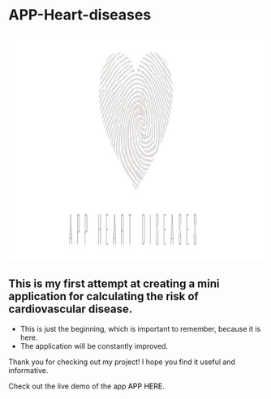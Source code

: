 # APP-Heart-diseases

<img src="https://raw.githubusercontent.com/AniMilina/APP-Heart-diseases/main/APP%20Heart%20diseases%20(1).jpg" width="1100" height="450">

  <h2>This is my first attempt at creating a mini application for calculating the risk of cardiovascular disease.</h2>
  <ul>
    <li>This is just the beginning, which is important to remember, because it is here.</li>
    <li>The application will be constantly improved.</li>
  </ul>
  <p>Thank you for checking out my project! I hope you find it useful and informative.</p>
  <p>Check out the live demo of the app <a href="https://animilina-app-heart-diseases-app-hd-for-streamlit-esl8lr.streamlit.app/" style="text-decoration:none;color:black;">APP HERE</a>.</p>
</div>
